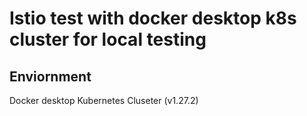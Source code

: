# Istio test with docker desktop k8s cluster for local testing

## Enviornment

Docker desktop Kubernetes Cluseter (v1.27.2)

